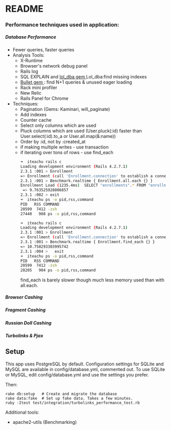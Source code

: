 README
======

### Performance techniques used in application:
##### Database Performance
  - Fewer queries, faster queries
  - Analysis Tools:
    - X-Runtime
    - Browser's network debug panel
    - Rails log
    - SQL EXPLAIN and [ lol_dba gem ](https://github.com/plentz/lol_dba) Lol_dba:find missing indexes
    - [ Bullet gem ](https://github.com/flyerhzm/bullet): find N+1 queries & unused eager loading
    - Rack mini profiler
    - New Relic
    - Rails Panel for Chrome
  - Techniques:
    - Pagination (Gems: Kaminari, will_paginate)
    - Add indexes
    - Counter cache
    - Select only columns which are used 
    - Pluck columns which are used (User.pluck(:id) faster than User.select(:id).to_a or User.all.map(&:name))
    - Order by :id, not by :created_at
    - if making multiple writes - use transaction
    - if iterating over tons of rows - use find_each
      ```bash
      ➜  iteachu rails c
      Loading development environment (Rails 4.2.7.1)
      2.3.1 :001 > Enrollment
      => Enrollment (call 'Enrollment.connection' to establish a connection)
      2.3.1 :001 > Benchmark.realtime { Enrollment.all.each {} }
      Enrollment Load (1235.4ms)  SELECT "enrollments".* FROM "enrollments"
       => 9.763525928006857
      2.3.1 :002 > exit
      ➜  iteachu ps -o pid,rss,command 
      PID   RSS COMMAND
      20599  7412 -zsh
      27440   908 ps -o pid,rss,command  
      ```
      ```bash
      ➜  iteachu rails c
      Loading development environment (Rails 4.2.7.1)
      2.3.1 :001 > Enrollment
      => Enrollment (call 'Enrollment.connection' to establish a connection)
      2.3.1 :001 > Benchmark.realtime { Enrollment.find_each {} }
      => 10.758293303995742
      2.3.1 :004 >   exit
      ➜  iteachu ps -o pid,rss,command                       
      PID   RSS COMMAND
      20599  7412 -zsh
      28205   904 ps -o pid,rss,command       
      ```
      find_each is barely slower though much less memory used than with all.each.
##### Browser Cashing
##### Fragment Cashing
##### Russian Doll Cashing
##### Turbolinks & Pjax

Setup
-----

This app uses PostgreSQL by default. Configuration settings for SQLite
and MySQL are available in config/database.yml, commented out.
To use SQLite or MySQL, edit config/database.yml and use the settings
you prefer.

Then:

    rake db:setup   # Create and migrate the database
    rake data:fake  # Set up fake data. Takes a few minutes.
    ruby -Itest test/integration/turbolinks_performance_test.rb

Additional tools:
- apache2-utils (Benchmarking)